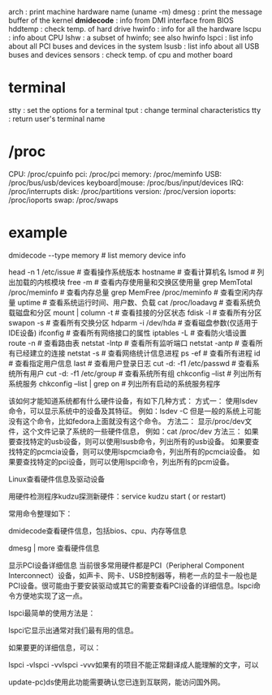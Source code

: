arch	    : print machine hardware name (uname -m)
dmesg	    : print the message buffer of the kernel
**dmidecode**   : info from DMI interface from BIOS
hddtemp	    : check temp. of hard drive
hwinfo	    : info for all the hardware
lscpu	    : info about CPU
lshw	    : a subset of hwinfo; see also hwinfo
lspci	    : list info about all PCI buses and devices in the system
lsusb	    : list info about all USB buses and devices
sensors	    : check temp. of cpu and mother board


# terminal
stty	    : set the options for a terminal
tput	    : change terminal characteristics
tty	    : return user's terminal name


# /proc
CPU:	/proc/cpuinfo
pci:	/proc/pci
memory:	/proc/meminfo
USB:	/proc/bus/usb/devices
keyboard|mouse:   /proc/bus/input/devices
IRQ:	/proc/interrupts
disk:	/proc/partitions
version:    /proc/version
ioports:    /proc/ioports
swap:	/proc/swaps


# example
dmidecode --type memory	# list memory device info

head -n 1 /etc/issue   # 查看操作系统版本
hostname               # 查看计算机名
lsmod                  # 列出加载的内核模块
free -m                # 查看内存使用量和交换区使用量
grep MemTotal /proc/meminfo   # 查看内存总量
grep MemFree /proc/meminfo    # 查看空闲内存量
uptime                 # 查看系统运行时间、用户数、负载
cat /proc/loadavg      # 查看系统负载磁盘和分区
mount | column -t      # 查看挂接的分区状态
fdisk -l               # 查看所有分区
swapon -s              # 查看所有交换分区
hdparm -i /dev/hda     # 查看磁盘参数(仅适用于IDE设备)
ifconfig               # 查看所有网络接口的属性
iptables -L            # 查看防火墙设置
route -n               # 查看路由表
netstat -lntp          # 查看所有监听端口
netstat -antp          # 查看所有已经建立的连接
netstat -s             # 查看网络统计信息进程
ps -ef                 # 查看所有进程
id		       # 查看指定用户信息
last                   # 查看用户登录日志
cut -d: -f1 /etc/passwd   # 查看系统所有用户
cut -d: -f1 /etc/group    # 查看系统所有组
chkconfig –list        # 列出所有系统服务
chkconfig –list | grep on    # 列出所有启动的系统服务程序

该如何才能知道系统都有什么硬件设备，有如下几种方式：
方式一：
使用lsdev命令，可以显示系统中的设备及其特征。
例如：lsdev -C
但是一般的系统上可能没有这个命令，比如fedora上面就没有这个命令。
方法二：
显示/proc/dev文件，这个文件记录了系统的一些硬件信息，
例如：cat /proc/dev
方法三：
如果要查找特定的usb设备，则可以使用lsusb命令，列出所有的usb设备。
如果要查找特定的pcmcia设备，则可以使用lspcmcia命令，列出所有的pcmcia设备。
如果要查找特定的pci设备，则可以使用lspci命令，列出所有的pcm设备。 

Linux查看硬件信息及驱动设备

用硬件检测程序kudzu探测新硬件：service kudzu start ( or restart)


常用命令整理如下：

dmidecode查看硬件信息，包括bios、cpu、内存等信息

dmesg | more 查看硬件信息



显示PCI设备详细信息
当前很多常用硬件都是PCI（Peripheral Component Interconnect）设备，如声卡、网卡、USB控制器等，稍老一点的显卡一般也是PCI设备。很可能由于要安装驱动或其它的需要查看PCI设备的详细信息。lspci命令方便地实现了这一点。 

lspci最简单的使用方法是： 

lspci它显示出通常对我们最有用的信息。 

如果要更的详细信息，可以： 

lspci -vlspci -vvlspci -vvv如果有的项目不能正常翻译成人能理解的文字，可以 

update-pc)ds使用此功能需要确认您已连到互联网，能访问国外网。
